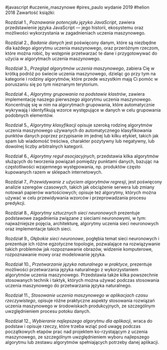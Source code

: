 #javascript  #uczenie_maszynowe 
#pires_paulo
wydanie 2019 #helion  
2018
Zawartość książki:

Rozdział 1., *Poznawanie potencjału języka JavaScript*, zawiera przedstawienie języka JavaScript — jego historii, ekosystemu oraz możliwości wykorzystania w zagadnieniach uczenia maszynowego.

Rozdział 2., *Badanie danych* jest poświęcony danym, które są niezbędne dla każdego algorytmu uczenia maszynowego, oraz przeróżnym rzeczom, które można robić, by wstępnie przetwarzać te dane i przygotowywać do użycia w algorytmach uczenia maszynowego.

Rozdział 3., *Przegląd algorytmów uczenia maszynowego*, zabiera Cię w krótką podróż po świecie uczenia maszynowego, dzieląc go przy tym na kategorie i rodziny algorytmów, które przede wszystkim mają Ci pomóc w poruszaniu się po tym nieznanym terytorium.

Rozdział 4., *Algorytmy grupowania na podstawie klastrów*, zawiera implementację naszego pierwszego algorytmu uczenia maszynowego. Koncentruję się w nim na algorytmach grupowania, które automatycznie wykrywają i identyfikują wzorce występujące w danych w celu grupowania podobnych elementów.

Rozdział 5., *Algorytmy klasyfikacji* opisuje szeroką rodzinę algorytmów uczenia maszynowego używanych do automatycznego klasyfikowania punktów danych poprzez przypisanie im jednej lub kilku etykiet, takich jak spam lub wiadomość treściwa, charakter pozytywny lub negatywny, lub dowolnej liczby arbitralnych kategorii.

Rozdział 6., *Algorytmy reguł asocjacyjnych*, przedstawia kilka algorytmów służących do tworzenia powiązań pomiędzy punktami danych, bazując na częstotliwości wzajemnego występowania, np. produktów często kupowanych razem w sklepach internetowych.

Rozdział 7., *Przewidywanie z użyciem algorytmów regresji*, jest poświęcony analizie szeregów czasowych, takich jak obciążenie serwera lub zmiany notowań papierów wartościowych; opisuje też algorytmy, których można używać w celu przewidywania wzorców i przeprowadzania procesu predykcji.

Rozdział 8., *Algorytmy sztucznych sieci neuronowych* prezentuje podstawowe zagadnienia związane z sieciami neuronowymi, w tym: najważniejsze pojęcia, architekturę, algorytmy uczenia sieci neuronowych oraz implementacje takich sieci.

Rozdział 9., *Głębokie sieci neuronowe*, pogłębia temat sieci neuronowych i prezentuje ich różne egzotyczne topologie, pozwalające na rozwiązywanie takich problemów jak rozpoznawanie obrazów, widzenie komputerowe, rozpoznawanie mowy oraz modelowanie języka.

Rozdział 10., *Przetwarzanie języka naturalnego w praktyce*, prezentuje możliwości przetwarzania języka naturalnego z wykorzystaniem algorytmów uczenia maszynowego. Przedstawia także kilka powszechnie stosowanych technik i taktyk, których można używać podczas stosowania uczenia maszynowego do przetwarzania języka naturalnego.

Rozdział 11., *Stosowanie uczenia maszynowego w aplikacjach czasu rzeczywistego*, opisuje różne praktyczne aspekty stosowania rozwiązań uczenia maszynowego w środowiskach produkcyjnych, ze szczególnym uwzględnieniem procesu potoku danych.

Rozdział 12., *Wybieranie najlepszego algorytmu dla aplikacji*, wraca do podstaw i opisuje rzeczy, które trzeba wziąć pod uwagę podczas początkowych etapów prac nad projektem ko-rzystającym z uczenia maszynowego, ze szczególnym uwzględnieniem wyboru najlepszego algorytmu lub zestawu algorytmów spełniających potrzeby danej aplikacji.









